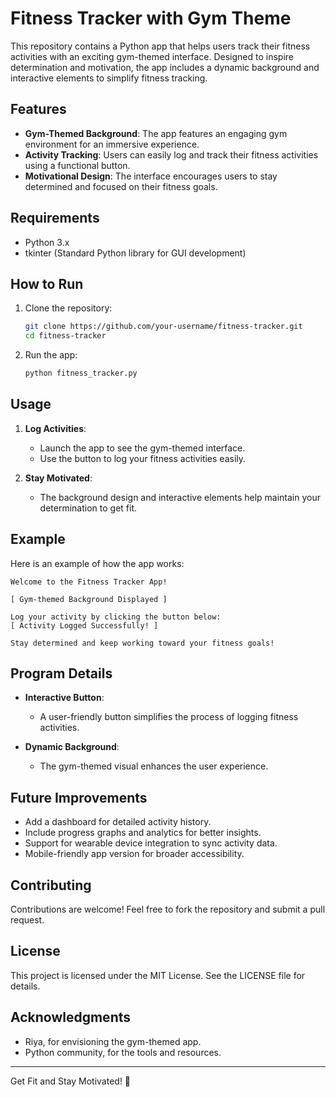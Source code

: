# Fitness Tracker with Gym Theme

This repository contains a Python app that helps users track their fitness activities with an exciting gym-themed interface. Designed to inspire determination and motivation, the app includes a dynamic background and interactive elements to simplify fitness tracking.

## Features

- **Gym-Themed Background**: The app features an engaging gym environment for an immersive experience.
- **Activity Tracking**: Users can easily log and track their fitness activities using a functional button.
- **Motivational Design**: The interface encourages users to stay determined and focused on their fitness goals.

## Requirements

- Python 3.x
- tkinter (Standard Python library for GUI development)

## How to Run

1. Clone the repository:
   ```bash
   git clone https://github.com/your-username/fitness-tracker.git
   cd fitness-tracker
   ```
2. Run the app:
   ```bash
   python fitness_tracker.py
   ```

## Usage

1. **Log Activities**:
   - Launch the app to see the gym-themed interface.
   - Use the button to log your fitness activities easily.

2. **Stay Motivated**:
   - The background design and interactive elements help maintain your determination to get fit.

## Example

Here is an example of how the app works:

```
Welcome to the Fitness Tracker App!

[ Gym-themed Background Displayed ]

Log your activity by clicking the button below:
[ Activity Logged Successfully! ]

Stay determined and keep working toward your fitness goals!
```

## Program Details

- **Interactive Button**:
  - A user-friendly button simplifies the process of logging fitness activities.

- **Dynamic Background**:
  - The gym-themed visual enhances the user experience.

## Future Improvements

- Add a dashboard for detailed activity history.
- Include progress graphs and analytics for better insights.
- Support for wearable device integration to sync activity data.
- Mobile-friendly app version for broader accessibility.

## Contributing

Contributions are welcome! Feel free to fork the repository and submit a pull request.

## License

This project is licensed under the MIT License. See the LICENSE file for details.

## Acknowledgments

- Riya, for envisioning the gym-themed app.
- Python community, for the tools and resources.

---

Get Fit and Stay Motivated! 💪

